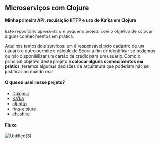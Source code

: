 ## Microserviços com Clojure

#### Minha primeira API, requisição HTTP e uso de Kafka em Clojure
Este repositório apresenta um pequeno projeto com o objetivo de colocar alguns conhecimentos em prática. 

Aqui nós temos dois serviços: um é responsável pelo cadastro de um usuário e outro permite o cálculo de Score a fim de identificar se podemos ou não disponibilizar um cartão de crédio para um usuário. Como o principal objetivo deste projeto é **colocar alguns conhecimentos em prática**, teremos algumas decisões de arquitetura que poderiam não se justificar no mundo real.

#### O que eu usei nesse projeto?
- [Datomic](https://www.datomic.com/)
- [Kafka](https://kafka.apache.org/)
- [clj-http](https://github.com/dakrone/clj-http)
- [ring-clojure](https://github.com/ring-clojure/ring)
- [cheshire](https://github.com/dakrone/cheshire)

#### Fluxo
![Untitled(3)](https://user-images.githubusercontent.com/42384045/147689775-f0524a14-697b-4670-84ce-a92427275024.jpg)

